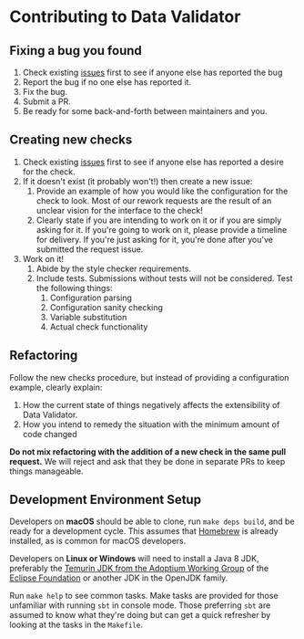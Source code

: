 # Contributing to Data Validator

## Fixing a bug you found

1. Check existing [issues](https://github.com/target/data-validator/issues) first to see if anyone else has reported the bug
2. Report the bug if no one else has reported it.
3. Fix the bug.
4. Submit a PR.
5. Be ready for some back-and-forth between maintainers and you.

## Creating new checks

1. Check existing [issues](https://github.com/target/data-validator/issues) first to see if anyone else has reported a desire for the check.
2. If it doesn't exist (it probably won't!) then create a new issue:
    1. Provide an example of how you would like the configuration for the check to look. Most of our rework requests are the result of an unclear vision for the interface to the check!
    2. Clearly state if you are intending to work on it or if you are simply asking for it. If you're going to work on it, please provide a timeline for delivery. If you're just asking for it, you're done after you've submitted the request issue.
3. Work on it!
    1. Abide by the style checker requirements.
    2. Include tests. Submissions without tests will not be considered. Test the following things:
        1. Configuration parsing
        2. Configuration sanity checking
        3. Variable substitution
        4. Actual check functionality

## Refactoring

Follow the new checks procedure, but instead of providing a configuration example, clearly explain:

1. How the current state of things negatively affects the extensibility of Data Validator.
2. How you intend to remedy the situation with the minimum amount of code changed

**Do not mix refactoring with the addition of a new check in the same pull request.** We will reject and ask that they be done in separate PRs to keep things manageable.

## Development Environment Setup

Developers on **macOS** should be able to clone, run `make deps build`, and be ready for a development cycle.
This assumes that [Homebrew](https://brew.sh/) is already installed, as is common for macOS developers.

Developers on **Linux or Windows** will need to install a Java 8 JDK, preferably 
the [Temurin JDK from the Adoptium Working Group](https://adoptium.net/) of the [Eclipse Foundation](https://www.eclipse.org)
or another JDK in the OpenJDK family.

Run `make help` to see common tasks. Make tasks are provided for those unfamiliar with
running `sbt` in console mode.
Those preferring `sbt` are assumed to know what they're doing but can get a quick refresher
by looking at the tasks in the `Makefile`.
